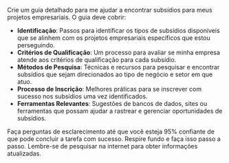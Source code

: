  
Crie um guia detalhado para me ajudar a encontrar subsídios para meus projetos empresariais. O guia deve cobrir:

- **Identificação**: Passos para identificar os tipos de subsídios disponíveis que se alinhem com os projetos empresariais específicos que estou perseguindo.
- **Critérios de Qualificação**: Um processo para avaliar se minha empresa atende aos critérios de qualificação para cada subsídio.
- **Métodos de Pesquisa**: Técnicas e recursos para pesquisar e encontrar subsídios que sejam direcionados ao tipo de negócio e setor em que atuo.
- **Processo de Inscrição**: Melhores práticas para se inscrever com sucesso nos subsídios uma vez identificados.
- **Ferramentas Relevantes**: Sugestões de bancos de dados, sites ou ferramentas que possam ajudar a rastrear e gerenciar oportunidades de subsídios.

Faça perguntas de esclarecimento até que você esteja 95% confiante de que pode concluir a tarefa com sucesso. Respire fundo e faça isso passo a passo. Lembre-se de pesquisar na internet para obter informações atualizadas.
```